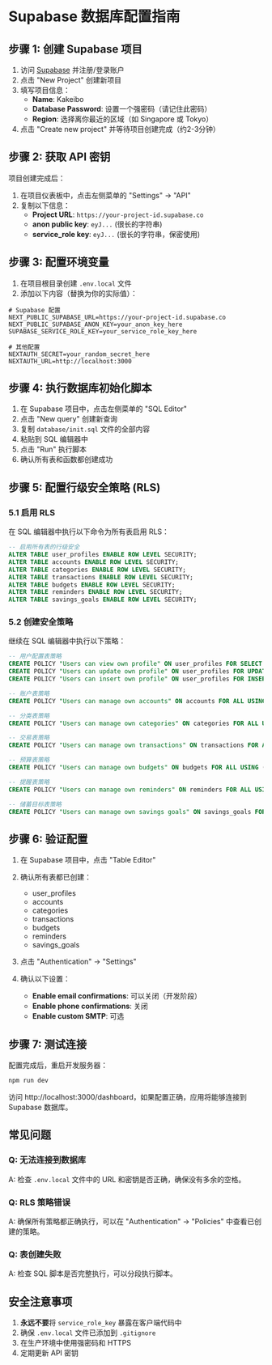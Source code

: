 # Supabase 数据库配置指南

## 步骤 1: 创建 Supabase 项目

1. 访问 [Supabase](https://supabase.com) 并注册/登录账户
2. 点击 "New Project" 创建新项目
3. 填写项目信息：
   - **Name**: Kakeibo
   - **Database Password**: 设置一个强密码（请记住此密码）
   - **Region**: 选择离你最近的区域（如 Singapore 或 Tokyo）
4. 点击 "Create new project" 并等待项目创建完成（约2-3分钟）

## 步骤 2: 获取 API 密钥

项目创建完成后：
1. 在项目仪表板中，点击左侧菜单的 "Settings" → "API"
2. 复制以下信息：
   - **Project URL**: `https://your-project-id.supabase.co`
   - **anon public key**: `eyJ...` (很长的字符串)
   - **service_role key**: `eyJ...` (很长的字符串，保密使用)

## 步骤 3: 配置环境变量

1. 在项目根目录创建 `.env.local` 文件
2. 添加以下内容（替换为你的实际值）：

```env
# Supabase 配置
NEXT_PUBLIC_SUPABASE_URL=https://your-project-id.supabase.co
NEXT_PUBLIC_SUPABASE_ANON_KEY=your_anon_key_here
SUPABASE_SERVICE_ROLE_KEY=your_service_role_key_here

# 其他配置
NEXTAUTH_SECRET=your_random_secret_here
NEXTAUTH_URL=http://localhost:3000
```

## 步骤 4: 执行数据库初始化脚本

1. 在 Supabase 项目中，点击左侧菜单的 "SQL Editor"
2. 点击 "New query" 创建新查询
3. 复制 `database/init.sql` 文件的全部内容
4. 粘贴到 SQL 编辑器中
5. 点击 "Run" 执行脚本
6. 确认所有表和函数都创建成功

## 步骤 5: 配置行级安全策略 (RLS)

### 5.1 启用 RLS
在 SQL 编辑器中执行以下命令为所有表启用 RLS：

```sql
-- 启用所有表的行级安全
ALTER TABLE user_profiles ENABLE ROW LEVEL SECURITY;
ALTER TABLE accounts ENABLE ROW LEVEL SECURITY;
ALTER TABLE categories ENABLE ROW LEVEL SECURITY;
ALTER TABLE transactions ENABLE ROW LEVEL SECURITY;
ALTER TABLE budgets ENABLE ROW LEVEL SECURITY;
ALTER TABLE reminders ENABLE ROW LEVEL SECURITY;
ALTER TABLE savings_goals ENABLE ROW LEVEL SECURITY;
```

### 5.2 创建安全策略
继续在 SQL 编辑器中执行以下策略：

```sql
-- 用户配置表策略
CREATE POLICY "Users can view own profile" ON user_profiles FOR SELECT USING (auth.uid() = id);
CREATE POLICY "Users can update own profile" ON user_profiles FOR UPDATE USING (auth.uid() = id);
CREATE POLICY "Users can insert own profile" ON user_profiles FOR INSERT WITH CHECK (auth.uid() = id);

-- 账户表策略
CREATE POLICY "Users can manage own accounts" ON accounts FOR ALL USING (auth.uid() = user_id);

-- 分类表策略
CREATE POLICY "Users can manage own categories" ON categories FOR ALL USING (auth.uid() = user_id);

-- 交易表策略
CREATE POLICY "Users can manage own transactions" ON transactions FOR ALL USING (auth.uid() = user_id);

-- 预算表策略
CREATE POLICY "Users can manage own budgets" ON budgets FOR ALL USING (auth.uid() = user_id);

-- 提醒表策略
CREATE POLICY "Users can manage own reminders" ON reminders FOR ALL USING (auth.uid() = user_id);

-- 储蓄目标表策略
CREATE POLICY "Users can manage own savings goals" ON savings_goals FOR ALL USING (auth.uid() = user_id);
```

## 步骤 6: 验证配置

1. 在 Supabase 项目中，点击 "Table Editor"
2. 确认所有表都已创建：
   - user_profiles
   - accounts
   - categories
   - transactions
   - budgets
   - reminders
   - savings_goals

3. 点击 "Authentication" → "Settings"
4. 确认以下设置：
   - **Enable email confirmations**: 可以关闭（开发阶段）
   - **Enable phone confirmations**: 关闭
   - **Enable custom SMTP**: 可选

## 步骤 7: 测试连接

配置完成后，重启开发服务器：
```bash
npm run dev
```

访问 http://localhost:3000/dashboard，如果配置正确，应用将能够连接到 Supabase 数据库。

## 常见问题

### Q: 无法连接到数据库
A: 检查 `.env.local` 文件中的 URL 和密钥是否正确，确保没有多余的空格。

### Q: RLS 策略错误
A: 确保所有策略都正确执行，可以在 "Authentication" → "Policies" 中查看已创建的策略。

### Q: 表创建失败
A: 检查 SQL 脚本是否完整执行，可以分段执行脚本。

## 安全注意事项

1. **永远不要**将 `service_role_key` 暴露在客户端代码中
2. 确保 `.env.local` 文件已添加到 `.gitignore`
3. 在生产环境中使用强密码和 HTTPS
4. 定期更新 API 密钥
